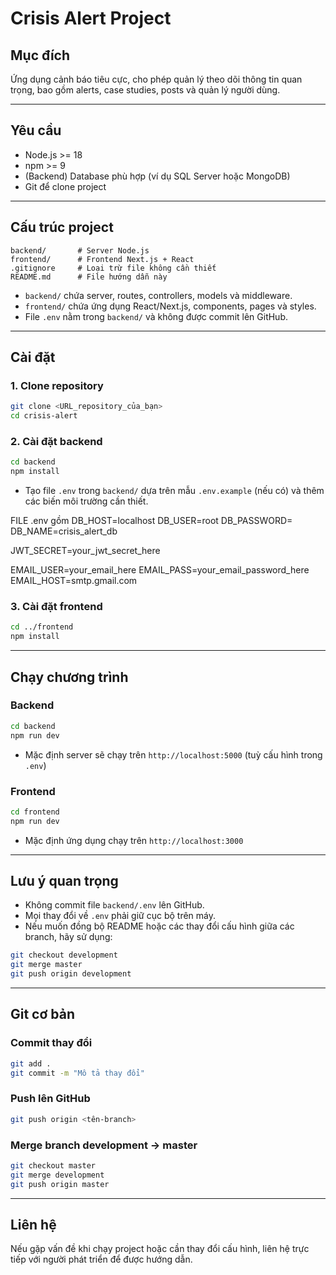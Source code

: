 # Crisis Alert Project

## Mục đích

Ứng dụng cảnh báo tiêu cực, cho phép quản lý theo dõi thông tin quan trọng, bao gồm alerts, case studies, posts và quản lý người dùng.

---

## Yêu cầu

* Node.js >= 18
* npm >= 9
* (Backend) Database phù hợp (ví dụ SQL Server hoặc MongoDB)
* Git để clone project

---

## Cấu trúc project

```
backend/       # Server Node.js
frontend/      # Frontend Next.js + React
.gitignore     # Loại trừ file không cần thiết
README.md      # File hướng dẫn này
```

* `backend/` chứa server, routes, controllers, models và middleware.
* `frontend/` chứa ứng dụng React/Next.js, components, pages và styles.
* File `.env` nằm trong `backend/` và không được commit lên GitHub.

---

## Cài đặt

### 1. Clone repository

```bash
git clone <URL_repository_của_bạn>
cd crisis-alert
```

### 2. Cài đặt backend

```bash
cd backend
npm install
```

* Tạo file `.env` trong `backend/` dựa trên mẫu `.env.example` (nếu có) và thêm các biến môi trường cần thiết.

FILE .env gồm
DB_HOST=localhost
DB_USER=root
DB_PASSWORD=
DB_NAME=crisis_alert_db

JWT_SECRET=your_jwt_secret_here

EMAIL_USER=your_email_here
EMAIL_PASS=your_email_password_here
EMAIL_HOST=smtp.gmail.com


### 3. Cài đặt frontend

```bash
cd ../frontend
npm install
```

---

## Chạy chương trình

### Backend

```bash
cd backend
npm run dev
```

* Mặc định server sẽ chạy trên `http://localhost:5000` (tuỳ cấu hình trong `.env`)

### Frontend

```bash
cd frontend
npm run dev
```

* Mặc định ứng dụng chạy trên `http://localhost:3000`

---

## Lưu ý quan trọng

* Không commit file `backend/.env` lên GitHub.
* Mọi thay đổi về `.env` phải giữ cục bộ trên máy.
* Nếu muốn đồng bộ README hoặc các thay đổi cấu hình giữa các branch, hãy sử dụng:

```bash
git checkout development
git merge master
git push origin development
```

---

## Git cơ bản

### Commit thay đổi

```bash
git add .
git commit -m "Mô tả thay đổi"
```

### Push lên GitHub

```bash
git push origin <tên-branch>
```

### Merge branch development → master

```bash
git checkout master
git merge development
git push origin master
```

---

## Liên hệ

Nếu gặp vấn đề khi chạy project hoặc cần thay đổi cấu hình, liên hệ trực tiếp với người phát triển để được hướng dẫn.
